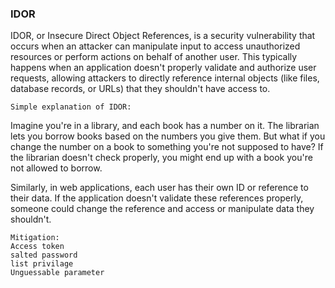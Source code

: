 ### IDOR

IDOR, or Insecure Direct Object References, is a security vulnerability that occurs when an attacker 
can manipulate input to access unauthorized resources or perform actions on behalf of another user. 
This typically happens when an application doesn't properly validate and authorize user requests, 
allowing attackers to directly reference internal objects (like files, database records, or URLs) that they shouldn't have access to.

`Simple explanation of IDOR:`

Imagine you're in a library, and each book has a number on it. 
The librarian lets you borrow books based on the numbers you give them. 
But what if you change the number on a book to something you're not supposed to have? 
If the librarian doesn't check properly, you might end up with a book you're not allowed to borrow.

Similarly, in web applications, each user has their own ID or reference to their data. 
If the application doesn't validate these references properly, 
someone could change the reference and access or manipulate data they shouldn't.

```
Mitigation:
Access token
salted password
list privilage
Unguessable parameter
```
